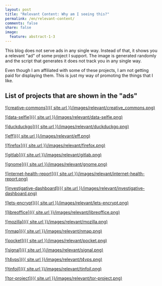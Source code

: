```yaml
---
layout: post
title: "Relevant Content: Why am I seeing this?"
permalink: /en/relevant-content/
comments: false
share: false
image:
  feature: abstract-1-3
---
```


This blog does not serve ads in any single way. Instead of that, it shows you a relevant "ad" of some project I support. The image is generated randomly and the script that generates it does not track you in any single way.

Even though I am affiliated with some of these projects, I am not getting paid for displaying them. This is just my way of promoting the things that I like.

## List of projects that are shown in the "ads"

[![creative-commons]({{ site.url }}/images/relevant/creative_commons.png)](https://donate.creativecommons.org/)

[![data-selfie]({{ site.url }}/images/relevant/data-selfie.png)](http://dataselfie.it)

[![duckduckgo]({{ site.url }}/images/relevant/duckduckgo.png)](https://duckduckgo.com/about)

[![eff]({{ site.url }}/images/relevant/eff.png)](https://www.eff.org/)

[![firefox]({{ site.url }}/images/relevant/firefox.png)](https://www.mozilla.org/en-US/firefox/new/)

[![gitlab]({{ site.url }}/images/relevant/gitlab.png)](https://about.gitlab.com/)

[![gnome]({{ site.url }}/images/relevant/gnome.png)](https://www.gnome.org/)

[![internet-health-report]({{ site.url }}/images/relevant/internet-health-report.png)](https://internethealthreport.org/)

[![investigative-dashboard]({{ site.url }}/images/relevant/investigative-dashboard.png)](https://investigativedashboard.org/)

[![lets-encrypt]({{ site.url }}/images/relevant/lets-encrypt.png)](https://lets-encrypt.org)

[![libreoffice]({{ site.url }}/images/relevant/libreoffice.png)](https://www.libreoffice.org/)

[![mozilla]({{ site.url }}/images/relevant/mozilla.png)](https://www.mozilla.org/en-US/)

[![nmap]({{ site.url }}/images/relevant/nmap.png)](https://nmap.org/)

[![pocket]({{ site.url }}/images/relevant/pocket.png)](https://getpocket.com/)

[![signal]({{ site.url }}/images/relevant/signal.png)](https://signal.org/)

[![t4vps]({{ site.url }}/images/relevant/t4vps.png)](https://billing.time4vps.eu/?affid=992)

[![tinfoil]({{ site.url }}/images/relevant/tinfoil.png)](https://tinfoil.press/)

[![tor-project]({{ site.url }}/images/relevant/tor-project.png)](https://www.torproject.org/)
